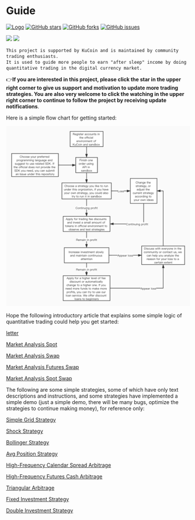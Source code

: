 # Guide 

[![Logo](https://img.shields.io/badge/KuCoin-KuMex-yellowgreen?style=flat-square)](https://github.com/Kucoin-academy/Guide)
[![GitHub stars](https://img.shields.io/github/stars/Kucoin-academy/Guide.svg?label=Stars&style=flat-square)](https://github.com/Kucoin-academy/Guide)
[![GitHub forks](https://img.shields.io/github/forks/Kucoin-academy/Guide.svg?label=Fork&style=flat-square)](https://github.com/Kucoin-academy/Guide)
[![GitHub issues](https://img.shields.io/github/issues/Kucoin-academy/Guide.svg?label=Issue&style=flat-square)](https://github.com/Kucoin-academy/Guide/issues)

[![](https://img.shields.io/badge/lang-English-informational.svg?longCache=true&style=flat-square)](README_EN.md)
[![](https://img.shields.io/badge/lang-Chinese-red.svg?longCache=true&style=flat-square)](README_CN.md)


    This project is supported by KuCoin and is maintained by community trading enthusiasts. 
    It is used to guide more people to earn "after sleep" income by doing quantitative trading in the digital currency market.

 :point_right:**If you are interested in this project, please click the star in the upper right corner to give us support and motivation to update more trading strategies. You are also very welcome to click the watching in the upper right corner to continue to follow the project by receiving update notifications**.

Here is a simple flow chart for getting started:  

![flow_chart](./img/flow_chart.jpg)

Hope the following introductory article that explains some simple logic of quantitative trading could help you get started:  

[letter](letter.md)  



[Market Analysis Spot](https://github.com/Kucoin-academy/market-analysis-spot)

[Market Analysis Swap](https://github.com/Kucoin-academy/market-analysis-swap)

[Market Analysis Futures Swap](https://github.com/Kucoin-academy/market-analysis-futures-swap)

[Market Analysis Spot Swap](https://github.com/Kucoin-academy/market-analysis-spot-swap)

The following are some simple strategies, some of which have only text descriptions and instructions, and some strategies have implemented a simple demo (just a simple demo, there will be many bugs, optimize the strategies to continue making money), for reference only:  

[Simple Grid Strategy](https://github.com/Kucoin-academy/simple-grid)

[Shock Strategy](https://github.com/Kucoin-academy/shock-strategy)

[Bollinger Strategy](https://github.com/Kucoin-academy/bollinger-strategy)

[Avg Position Strategy](https://github.com/Kucoin-academy/avg-position)

[High-Frequency Calendar Spread Arbitrage](https://github.com/Kucoin-academy/high-frequency)

[High-Frequency Futures Cash Arbitrage](https://github.com/Kucoin-academy/spot-contract)

[Triangular Arbitrage](https://github.com/Kucoin-academy/triangle-arbitrage)

[Fixed Investment Strategy](https://github.com/Kucoin-academy/aip-strategy)

[Double Investment Strategy](https://github.com/Kucoin-academy/double-strategy)

